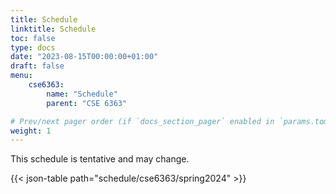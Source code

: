 ```yaml
---
title: Schedule
linktitle: Schedule
toc: false
type: docs
date: "2023-08-15T00:00:00+01:00"
draft: false
menu:
    cse6363:
        name: "Schedule"
        parent: "CSE 6363"

# Prev/next pager order (if `docs_section_pager` enabled in `params.toml`)
weight: 1
---
```


This schedule is tentative and may change.

{{< json-table path="schedule/cse6363/spring2024" >}}